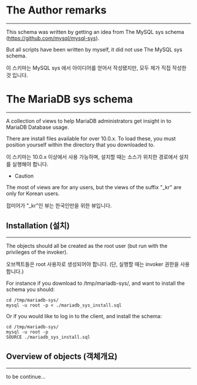 # The Author remarks

---

This schema was written by getting an idea from The MySQL sys schema (https://github.com/mysql/mysql-sys).

But all scripts have been written by myself, it did not use The MySQL sys schema.

이 스키마는 MySQL sys 에서 아이디어를 얻어서 작성됐지만, 모두 제가 직접 작성한 것 입니다.

# The MariaDB sys schema

---

A collection of views to help MariaDB administrators get insight in to MariaDB Database usage.

There are install files available for over 10.0.x. To load these, you must position yourself within the directory that you downloaded to.

이 스키마는 10.0.x 이상에서 사용 가능하며, 설치할 때는 소스가 위치한 경로에서 설치를 실행해야 합니다.

* Caution

The most of views are for any users, but the views of the suffix "_kr" are only for Korean users. 

접미어가 "_kr"인 뷰는 한국인만을 위한 뷰입니다.

## Installation (설치)

---

The objects should all be created as the root user (but run with the privileges of the invoker).

오브젝트들은 root 사용자로 생성되어야 합니다. (단, 실행할 때는 invoker 권한을 사용합니다.)

For instance if you download to /tmp/mariadb-sys/, and want to install the schema you should:

```
cd /tmp/mariadb-sys/
mysql -u root -p < ./mariadb_sys_install.sql
```

Or if you would like to log in to the client, and install the schema:

```
cd /tmp/mariadb-sys/
mysql -u root -p 
SOURCE ./mariadb_sys_install.sql
```

## Overview of objects (객체개요)

---

to be continue...

